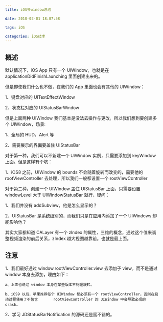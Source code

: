```yaml
---
title: iOS多window总结

date: 2018-02-01 18:07:58

tags: iOS

categories: iOS技术
---
```


## 概述

默认情况下，iOS App 只有一个 UIWindow，也就是在 applicationDidFinishLaunching 里面创建出来的。

但是即使我们什么也不做，在我们的 App 里面也会有其他的 UIWindow：

1、键盘对应的 UITextEffectWindow

2、状态栏对应的 UIStatusBarWindow

但是上面两种 UIWindow 我们基本是没法去操作与更改，所以我们想到要创建多个 UIWindow，场景:

1、全局的 HUD，Alert 等

2、需要展示的界面要盖住 UIStatusBar

对于第一种，我们可以不新建一个 UIWindow 实例，只需要添加到 keyWindow上面。但是这样有个坑：

1、iOS8 之前，UIWindow 的 bounds 不会随着旋转而改变的，需要他的 rootViewController 去处理，所以我们一般都设置一个 rootViewController

对于第二种，创建一个 UIWindow 盖住 UIStatusBar 上面，只需要设置 windowLevel 大于 UIWindowStatusBar 就行，疑问：

1、我们并没有 addSubview，他是怎么显示的？

2、UIStatusBar 是系统级别的，而我们只是在应用内添加了一个 UIWindows 却能影响他？

其实大家都知道 CALayer 有一个 zIndex 的属性，三维的概念，通过这个值来调整视频渲染的前后关系，zIndex 越大视图越靠前，也就是最上面。


## 注意

1、我们最好通过 window.rootViewController.view 去添加子 view，而不是通过 window 本身去添加，理由如下：

	a、上面也说过 window 本身在某些版本不处理旋转。
	
	b、iOS9 以后，苹果推荐每个 UIWindow 都必须有一个 rootViewController，否则在启动过程使用了不包含 		rootViewController 的 UIWindow 中会导致必现的 crash。
	
2、学习 JDStatusBarNotification 的源码还是蛮不错的。


